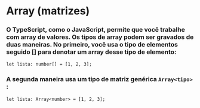# Array (matrizes)
### O TypeScript, como o JavaScript, permite que você trabalhe com array de valores. Os tipos de array podem ser gravados de duas maneiras. No primeiro, você usa o tipo de elementos seguido [] para denotar um array desse tipo de elemento:
```
let lista: number[] = [1, 2, 3];
```
### A segunda maneira usa um tipo de matriz genérica ```Array<tipo>``` :

```
let lista: Array<number> = [1, 2, 3];
```
